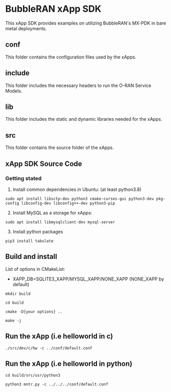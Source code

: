 # BubbleRAN xApp SDK
This xApp SDK provides examples on utilizing BubbleRAN's MX-PDK in bare metal deployments.

## conf
This folder contains the configuration files used by the xApps. 

## include 
This folder includes the necessary headers to run the O-RAN Service Models.

## lib
This folder includes the static and dynamic libraries needed for the xApps.

## src
This folder contains the source folder of the xApps. 


## xApp SDK Source Code
### Getting stated

1. Install common dependencies in Ubuntu:  (at least python3.8)

```
sudo apt install libsctp-dev python3 cmake-curses-gui python3-dev pkg-config libconfig-dev libconfig++-dev python3-pip
```

2. Install MySQL as a storage for xApps:

```
sudo apt install libmysqlclient-dev mysql-server
```

3. Install python packages

```
pip3 install tabulate
```

## Build and install

List of options in CMakeList:

* XAPP_DB=SQLITE3_XAPP/MYSQL_XAPP/NONE_XAPP (NONE_XAPP by default)

```
mkdir build

cd build

cmake -D{your options} ..

make -j

```

## Run the xApp (i.e helloworld in c)

```
./src/dev/c/hw -c ../conf/default.conf
```

## Run the xApp (i.e helloworld in python)

```
cd build/src/usr/python3 

python3 mntr.py -c ../../../conf/default.conf
```


